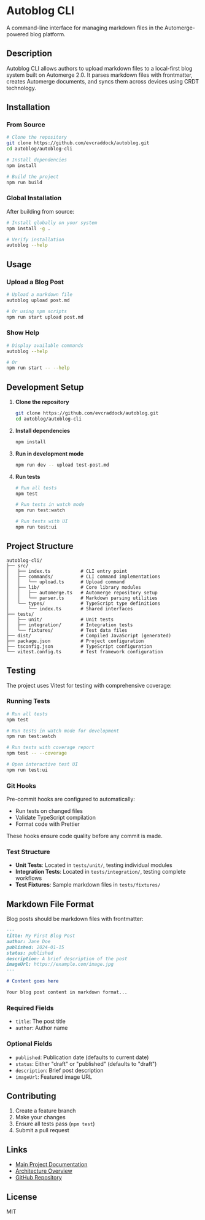 # Autoblog CLI

A command-line interface for managing markdown files in the Automerge-powered blog platform.

## Description

Autoblog CLI allows authors to upload markdown files to a local-first blog system built on Automerge 2.0. It parses markdown files with frontmatter, creates Automerge documents, and syncs them across devices using CRDT technology.

## Installation

### From Source

```bash
# Clone the repository
git clone https://github.com/evcraddock/autoblog.git
cd autoblog/autoblog-cli

# Install dependencies
npm install

# Build the project
npm run build
```

### Global Installation

After building from source:

```bash
# Install globally on your system
npm install -g .

# Verify installation
autoblog --help
```

## Usage

### Upload a Blog Post

```bash
# Upload a markdown file
autoblog upload post.md

# Or using npm scripts
npm run start upload post.md
```

### Show Help

```bash
# Display available commands
autoblog --help

# Or
npm run start -- --help
```

## Development Setup

1. **Clone the repository**
   ```bash
   git clone https://github.com/evcraddock/autoblog.git
   cd autoblog/autoblog-cli
   ```

2. **Install dependencies**
   ```bash
   npm install
   ```

3. **Run in development mode**
   ```bash
   npm run dev -- upload test-post.md
   ```

4. **Run tests**
   ```bash
   # Run all tests
   npm test

   # Run tests in watch mode
   npm run test:watch

   # Run tests with UI
   npm run test:ui
   ```

## Project Structure

```
autoblog-cli/
├── src/
│   ├── index.ts           # CLI entry point
│   ├── commands/          # CLI command implementations
│   │   └── upload.ts      # Upload command
│   ├── lib/               # Core library modules
│   │   ├── automerge.ts   # Automerge repository setup
│   │   └── parser.ts      # Markdown parsing utilities
│   └── types/             # TypeScript type definitions
│       └── index.ts       # Shared interfaces
├── tests/
│   ├── unit/              # Unit tests
│   ├── integration/       # Integration tests
│   └── fixtures/          # Test data files
├── dist/                  # Compiled JavaScript (generated)
├── package.json           # Project configuration
├── tsconfig.json          # TypeScript configuration
└── vitest.config.ts       # Test framework configuration
```

## Testing

The project uses Vitest for testing with comprehensive coverage:

### Running Tests

```bash
# Run all tests
npm test

# Run tests in watch mode for development
npm run test:watch

# Run tests with coverage report
npm test -- --coverage

# Open interactive test UI
npm run test:ui
```

### Git Hooks

Pre-commit hooks are configured to automatically:
- Run tests on changed files
- Validate TypeScript compilation
- Format code with Prettier

These hooks ensure code quality before any commit is made.

### Test Structure

- **Unit Tests**: Located in `tests/unit/`, testing individual modules
- **Integration Tests**: Located in `tests/integration/`, testing complete workflows
- **Test Fixtures**: Sample markdown files in `tests/fixtures/`

## Markdown File Format

Blog posts should be markdown files with frontmatter:

```markdown
---
title: My First Blog Post
author: Jane Doe
published: 2024-01-15
status: published
description: A brief description of the post
imageUrl: https://example.com/image.jpg
---

# Content goes here

Your blog post content in markdown format...
```

### Required Fields
- `title`: The post title
- `author`: Author name

### Optional Fields
- `published`: Publication date (defaults to current date)
- `status`: Either "draft" or "published" (defaults to "draft")
- `description`: Brief post description
- `imageUrl`: Featured image URL

## Contributing

1. Create a feature branch
2. Make your changes
3. Ensure all tests pass (`npm test`)
4. Submit a pull request

## Links

- [Main Project Documentation](../README.md)
- [Architecture Overview](../docs/architecture.md)
- [GitHub Repository](https://github.com/evcraddock/autoblog)

## License

MIT